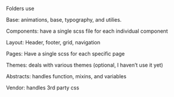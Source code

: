 Folders use

Base: animations, base, typography, and utilies.

Components: have a single scss file for each individual component

Layout: Header, footer, grid, navigation

Pages: Have a single scss for each specific page

Themes: deals with various themes (optional, I haven’t use it yet)

Abstracts: handles function, mixins, and variables

Vendor: handles 3rd party css